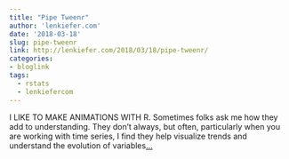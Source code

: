 ```yaml
---
title: "Pipe Tweenr"
author: 'lenkiefer.com'
date: '2018-03-18'
slug: pipe-tweenr
link: http://lenkiefer.com/2018/03/18/pipe-tweenr/
categories:
- bloglink
tags:
  - rstats
  - lenkiefercom
---
```


I LIKE TO MAKE ANIMATIONS WITH R. Sometimes folks ask me how they add to understanding. They don’t always, but often, particularly when you are working with time series, I find they help visualize trends and understand the evolution of variables[... <i class="fas fa-external-link-alt"></i>](http://lenkiefer.com/2018/03/18/pipe-tweenr/)

